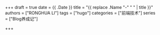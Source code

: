 +++
draft = true
date = {{ .Date }}
title = "{{ replace .Name "-" " " | title }}"
authors = ["RONGHUA LI"]
tags = ["hugo"]
categories = ["前端技术"]
series = ["Blog养成记"]

+++

